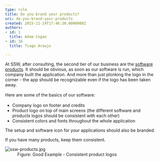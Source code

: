 ```yaml
---
type: rule
title: Do you brand your products?
uri: do-you-brand-your-products
created: 2015-11-24T17:46:20.0000000Z
authors:
- id: 1
  title: Adam Cogan
- id: 16
  title: Tiago Araujo

---
```




<span class='intro'> <p>​At SSW, after consulting, the second tier of our business are the&#160;<a href="https&#58;//www.ssw.com.au/ssw/Products/ProdCategoryList.aspx">software products</a>. It should be obvious, as soon as our software is run, which company built the application. And more than just plonking the logo in the corner - the app should be recognizable even if the logo has been taken away.​​​</p> </span>

<p>​<span style="line-height&#58;1.6;">Here are some of the basics of our software&#58;</span></p><ul><li>Company logo on footer and credits</li><li>Product logo on top of main screens (the different software and products logos should be consistent with each other)</li><li>Consistent colors and fonts throughout the whole application</li></ul><p>​The setup and software icon for your applications should also be branded.​<br></p><p>If you have many products, keep them consistent.​​</p><dl class="goodImage"><dt><img src="/PublishingImages/ssw-products.jpg" alt="ssw-products.jpg" /></dt><dd>Figure&#58; Good Example - Consistent product logos</dd></dl>
​


